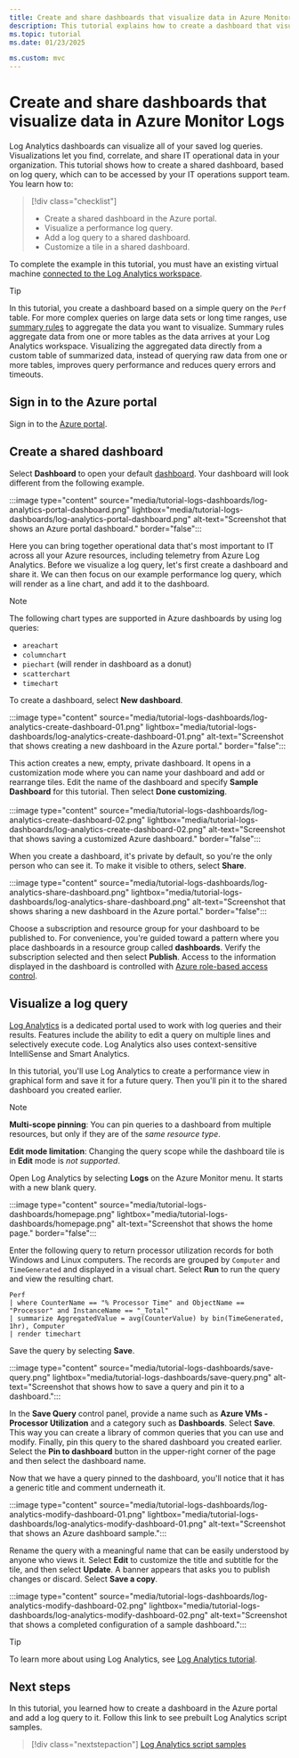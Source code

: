 ```yaml
---
title: Create and share dashboards that visualize data in Azure Monitor Logs
description: This tutorial explains how to create a dashboard that visualizes data based on a query that you run in Azure Monitor Logs.
ms.topic: tutorial
ms.date: 01/23/2025

ms.custom: mvc
---
```


# Create and share dashboards that visualize data in Azure Monitor Logs

Log Analytics dashboards can visualize all of your saved log queries. Visualizations let you find, correlate, and share IT operational data in your organization. This tutorial shows how to create a shared dashboard, based on log query, which can to be accessed by your IT operations support team. You learn how to:

> [!div class="checklist"]
> * Create a shared dashboard in the Azure portal.
> * Visualize a performance log query.
> * Add a log query to a shared dashboard.
> * Customize a tile in a shared dashboard.

To complete the example in this tutorial, you must have an existing virtual machine [connected to the Log Analytics workspace](../vm/monitor-virtual-machine.md).

> [!TIP]
> In this tutorial, you create a dashboard based on a simple query on the `Perf` table. For more complex queries on large data sets or long time ranges, use [summary rules](../logs/summary-rules.md) to aggregate the data you want to visualize. Summary rules aggregate data from one or more tables as the data arrives at your Log Analytics workspace. Visualizing the aggregated data directly from a custom table of summarized data, instead of querying raw data from one or more tables, improves query performance and reduces query errors and timeouts.

## Sign in to the Azure portal
Sign in to the [Azure portal](https://portal.azure.com).

## Create a shared dashboard
Select **Dashboard** to open your default [dashboard](/azure/azure-portal/azure-portal-dashboards). Your dashboard will look different from the following example.
<!-- convertborder later -->
:::image type="content" source="media/tutorial-logs-dashboards/log-analytics-portal-dashboard.png" lightbox="media/tutorial-logs-dashboards/log-analytics-portal-dashboard.png" alt-text="Screenshot that shows an Azure portal dashboard." border="false":::

Here you can bring together operational data that's most important to IT across all your Azure resources, including telemetry from Azure Log Analytics. Before we visualize a log query, let's first create a dashboard and share it. We can then focus on our example performance log query, which will render as a line chart, and add it to the dashboard.

> [!NOTE]
> The following chart types are supported in Azure dashboards by using log queries:
> - `areachart`
> - `columnchart`
> - `piechart` (will render in dashboard as a donut)
> - `scatterchart`
> - `timechart`

To create a dashboard, select **New dashboard**.
<!-- convertborder later -->
:::image type="content" source="media/tutorial-logs-dashboards/log-analytics-create-dashboard-01.png" lightbox="media/tutorial-logs-dashboards/log-analytics-create-dashboard-01.png" alt-text="Screenshot that shows creating a new dashboard in the Azure portal." border="false":::

This action creates a new, empty, private dashboard. It opens in a customization mode where you can name your dashboard and add or rearrange tiles. Edit the name of the dashboard and specify **Sample Dashboard** for this tutorial. Then select **Done customizing**.<br><br> <!-- convertborder later -->:::image type="content" source="media/tutorial-logs-dashboards/log-analytics-create-dashboard-02.png" lightbox="media/tutorial-logs-dashboards/log-analytics-create-dashboard-02.png" alt-text="Screenshot that shows saving a customized Azure dashboard." border="false":::

When you create a dashboard, it's private by default, so you're the only person who can see it. To make it visible to others, select **Share**.
<!-- convertborder later -->
:::image type="content" source="media/tutorial-logs-dashboards/log-analytics-share-dashboard.png" lightbox="media/tutorial-logs-dashboards/log-analytics-share-dashboard.png" alt-text="Screenshot that shows sharing a new dashboard in the Azure portal." border="false":::

Choose a subscription and resource group for your dashboard to be published to. For convenience, you're guided toward a pattern where you place dashboards in a resource group called **dashboards**. Verify the subscription selected and then select **Publish**. Access to the information displayed in the dashboard is controlled with [Azure role-based access control](/azure/role-based-access-control/role-assignments-portal).

## Visualize a log query
[Log Analytics](../logs/log-analytics-overview.md) is a dedicated portal used to work with log queries and their results. Features include the ability to edit a query on multiple lines and selectively execute code. Log Analytics also uses context-sensitive IntelliSense and Smart Analytics. 

In this tutorial, you'll use Log Analytics to create a performance view in graphical form and save it for a future query. Then you'll pin it to the shared dashboard you created earlier.

> [!NOTE]
> **Multi-scope pinning**: You can pin queries to a dashboard from multiple resources, but only if they are of the *same resource type*.
>
> **Edit mode limitation**: Changing the query scope while the dashboard tile is in **Edit** mode is *not supported*.

Open Log Analytics by selecting **Logs** on the Azure Monitor menu. It starts with a new blank query.
<!-- convertborder later -->
:::image type="content" source="media/tutorial-logs-dashboards/homepage.png" lightbox="media/tutorial-logs-dashboards/homepage.png" alt-text="Screenshot that shows the home page." border="false":::

Enter the following query to return processor utilization records for both Windows and Linux computers. The records are grouped by `Computer` and `TimeGenerated` and displayed in a visual chart. Select **Run** to run the query and view the resulting chart.

```Kusto
Perf 
| where CounterName == "% Processor Time" and ObjectName == "Processor" and InstanceName == "_Total" 
| summarize AggregatedValue = avg(CounterValue) by bin(TimeGenerated, 1hr), Computer 
| render timechart
```

Save the query by selecting **Save**.

:::image type="content" source="media/tutorial-logs-dashboards/save-query.png" lightbox="media/tutorial-logs-dashboards/save-query.png" alt-text="Screenshot that shows how to save a query and pin it to a dashboard.":::

In the **Save Query** control panel, provide a name such as **Azure VMs - Processor Utilization** and a category such as **Dashboards**. Select **Save**. This way you can create a library of common queries that you can use and modify. Finally, pin this query to the shared dashboard you created earlier. Select the **Pin to dashboard** button in the upper-right corner of the page and then select the dashboard name.

Now that we have a query pinned to the dashboard, you'll notice that it has a generic title and comment underneath it.

:::image type="content" source="media/tutorial-logs-dashboards/log-analytics-modify-dashboard-01.png" lightbox="media/tutorial-logs-dashboards/log-analytics-modify-dashboard-01.png" alt-text="Screenshot that shows an Azure dashboard sample.":::

 Rename the query with a meaningful name that can be easily understood by anyone who views it. Select **Edit** to customize the title and subtitle for the tile, and then select **Update**. A banner appears that asks you to publish changes or discard. Select **Save a copy**.

:::image type="content" source="media/tutorial-logs-dashboards/log-analytics-modify-dashboard-02.png" lightbox="media/tutorial-logs-dashboards/log-analytics-modify-dashboard-02.png" alt-text="Screenshot that shows a completed configuration of a sample dashboard.":::

> [!TIP]
> To learn more about using Log Analytics, see [Log Analytics tutorial](../logs/log-analytics-tutorial.md).

## Next steps
In this tutorial, you learned how to create a dashboard in the Azure portal and add a log query to it. Follow this link to see prebuilt Log Analytics script samples.

> [!div class="nextstepaction"]
> [Log Analytics script samples](../logs/queries.md)

